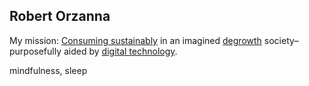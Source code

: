 ## Robert Orzanna
My mission: [Consuming sustainably](http://scorai.org/) in an imagined [degrowth](https://degrowth.org/) society–purposefully aided by [digital technology](http://sheetgo.com/).

mindfulness, sleep
